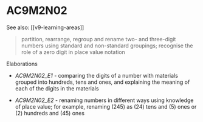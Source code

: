 
# AC9M2N02 

See also: [[v9-learning-areas]]

> partition, rearrange, regroup and rename two- and three-digit numbers using standard and non-standard groupings; recognise the role of a zero digit in place value notation

Elaborations


- _AC9M2N02_E1_ - comparing the digits of a number with materials grouped into hundreds, tens and ones, and explaining the meaning of each of the digits in the materials

- _AC9M2N02_E2_ - renaming numbers in different ways using knowledge of place value; for example, renaming \(245\) as \(24\) tens and \(5\) ones or \(2\) hundreds and \(45\) ones
